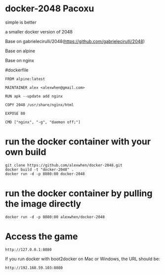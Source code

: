 # docker-2048 Pacoxu

simple is better

a smaller docker version of 2048

Base on gabrielecirulli/2048(https://github.com/gabrielecirulli/2048)

Base on alpine

Base on nginx

#dockerfile

    FROM alpine:latest

    MAINTAINER alex <alexwhen@gmail.com>

    RUN apk --update add nginx

    COPY 2048 /usr/share/nginx/html

    EXPOSE 80

    CMD ["nginx", "-g", "daemon off;"]

# run the docker container with your own build

    git clone https://github.com/alexwhen/docker-2048.git
    docker build -t "docker-2048" .
    docker run -d -p 8080:80 docker-2048

# run the docker container by pulling the image directly

    docker run -d -p 8080:80 alexwhen/docker-2048

# Access the game

    http://127.0.0.1:8080

If you run docker with boot2docker on Mac or Windows, the URL should be:
 
    http://192.168.59.103:8080
